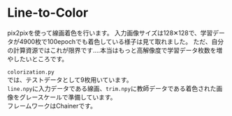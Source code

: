 # Line-to-Color

pix2pixを使って線画着色を行います。
入力画像サイズは128✕128で、学習データが4900枚で100epochでも着色している様子は見て取れました。
ただ、自分の計算資源ではこれが限界です....本当はもっと高解像度で学習データ枚数を増やしたいところです。

`colorization.py`  
では、テストデータとして9枚用いています。  
`line.npy`に入力データである線画、`trim.npy`に教師データである着色された画像をグレースケールで準備しています。  
フレームワークはChainerです。
